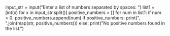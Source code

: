input_str = input("Enter a list of numbers separated by spaces: ")
list1 = [int(x) for x in input_str.split()]
positive_numbers = []
for num in list1:
    if num > 0:
        positive_numbers.append(num)
if positive_numbers:
    print(", ".join(map(str, positive_numbers)))
else:
    print("No positive numbers found in the list.")

